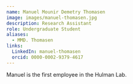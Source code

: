 ```yaml
---
name: Manuel Mounir Demetry Thomasen
image: images/manuel-thomasen.jpg
description: Research Assistant
role: Undergraduate Student
aliases:
  - MMD. Thomasen
links:
  LinkedIn: manuel-thomasen
  orcid: 0000-0002-9379-4617
---
```


Manuel is the first employee in the Hulman Lab.
